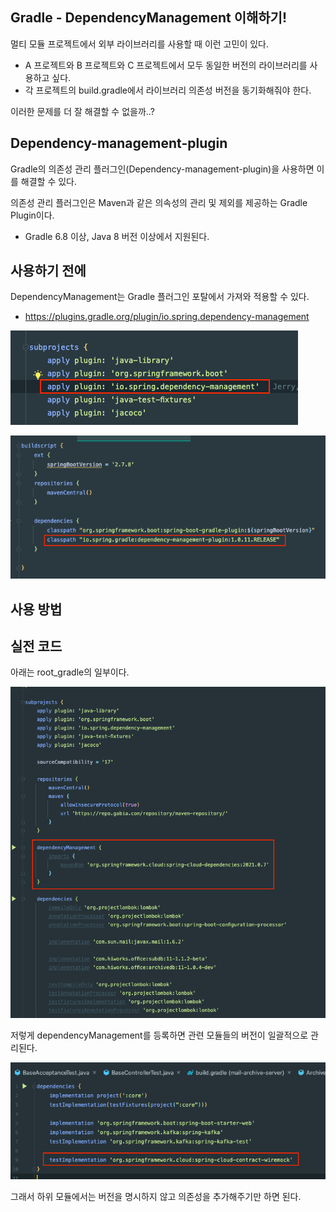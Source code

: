 ## Gradle - DependencyManagement 이해하기!

멀티 모듈 프로젝트에서 외부 라이브러리를 사용할 때 이런 고민이 있다.
- A 프로젝트와 B 프로젝트와 C 프로젝트에서 모두 동일한 버전의 라이브러리를 사용하고 싶다.
- 각 프로젝트의 build.gradle에서 라이브러리 의존성 버전을 동기화해줘야 한다.

이러한 문제를 더 잘 해결할 수 없을까..?

## Dependency-management-plugin

Gradle의 의존성 관리 플러그인(Dependency-management-plugin)을 사용하면 이를 해결할 수 있다.

의존성 관리 플러그인은 Maven과 같은 의속성의 관리 및 제외를 제공하는 Gradle Plugin이다.
- Gradle 6.8 이상, Java 8 버전 이상에서 지원된다.

## 사용하기 전에

DependencyManagement는 Gradle 플러그인 포탈에서 가져와 적용할 수 있다.
- https://plugins.gradle.org/plugin/io.spring.dependency-management

![img_3.png](img_3.png)

![img_4.png](img_4.png)

## 사용 방법

## 실전 코드

아래는 root_gradle의 일부이다.

![img_1.png](img_1.png)

저렇게 dependencyManagement를 등록하면 관련 모듈들의 버전이 일괄적으로 관리된다.

![img_2.png](img_2.png)

그래서 하위 모듈에서는 버전을 명시하지 않고 의존성을 추가해주기만 하면 된다.